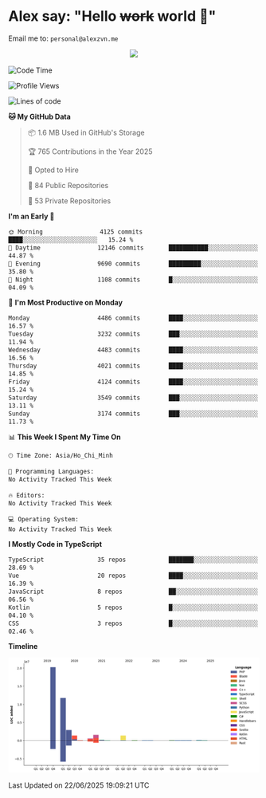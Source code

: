 # Alex say: "Hello ~~work~~ world 🐾"
Email me to: `personal@alexzvn.me`


<p align=center>
  <a href="https://skillicons.dev">
    <img src="https://skillicons.dev/icons?i=ts,js,php,nodejs,bun,vue,nuxt,react,svelte,tauri,laravel,rust,mongodb,docker,electron,redis,rabbitmq,tailwind,git,cloudflare,elysia,mysql,nginx,rollupjs,sentry,ubuntu,yarn,html,css,vite" />
  </a>
</p>

<!--START_SECTION:waka-->
![Code Time](http://img.shields.io/badge/Code%20Time-1%2C066%20hrs%2055%20mins-blue)

![Profile Views](http://img.shields.io/badge/Profile%20Views-0-blue)

![Lines of code](https://img.shields.io/badge/From%20Hello%20World%20I%27ve%20Written-40.9%20million%20lines%20of%20code-blue)

**🐱 My GitHub Data** 

> 📦 1.6 MB Used in GitHub's Storage 
 > 
> 🏆 765 Contributions in the Year 2025
 > 
> 💼 Opted to Hire
 > 
> 📜 84 Public Repositories 
 > 
> 🔑 53 Private Repositories 
 > 
**I'm an Early 🐤** 

```text
🌞 Morning                4125 commits        ████░░░░░░░░░░░░░░░░░░░░░   15.24 % 
🌆 Daytime                12146 commits       ███████████░░░░░░░░░░░░░░   44.87 % 
🌃 Evening                9690 commits        █████████░░░░░░░░░░░░░░░░   35.80 % 
🌙 Night                  1108 commits        █░░░░░░░░░░░░░░░░░░░░░░░░   04.09 % 
```
📅 **I'm Most Productive on Monday** 

```text
Monday                   4486 commits        ████░░░░░░░░░░░░░░░░░░░░░   16.57 % 
Tuesday                  3232 commits        ███░░░░░░░░░░░░░░░░░░░░░░   11.94 % 
Wednesday                4483 commits        ████░░░░░░░░░░░░░░░░░░░░░   16.56 % 
Thursday                 4021 commits        ████░░░░░░░░░░░░░░░░░░░░░   14.85 % 
Friday                   4124 commits        ████░░░░░░░░░░░░░░░░░░░░░   15.24 % 
Saturday                 3549 commits        ███░░░░░░░░░░░░░░░░░░░░░░   13.11 % 
Sunday                   3174 commits        ███░░░░░░░░░░░░░░░░░░░░░░   11.73 % 
```


📊 **This Week I Spent My Time On** 

```text
🕑︎ Time Zone: Asia/Ho_Chi_Minh

💬 Programming Languages: 
No Activity Tracked This Week

🔥 Editors: 
No Activity Tracked This Week

💻 Operating System: 
No Activity Tracked This Week
```

**I Mostly Code in TypeScript** 

```text
TypeScript               35 repos            ███████░░░░░░░░░░░░░░░░░░   28.69 % 
Vue                      20 repos            ████░░░░░░░░░░░░░░░░░░░░░   16.39 % 
JavaScript               8 repos             ██░░░░░░░░░░░░░░░░░░░░░░░   06.56 % 
Kotlin                   5 repos             █░░░░░░░░░░░░░░░░░░░░░░░░   04.10 % 
CSS                      3 repos             █░░░░░░░░░░░░░░░░░░░░░░░░   02.46 % 
```



**Timeline**

![Lines of Code chart](https://raw.githubusercontent.com/alexzvn/alexzvn/main/assets/bar_graph.png)


 Last Updated on 22/06/2025 19:09:21 UTC
<!--END_SECTION:waka-->
